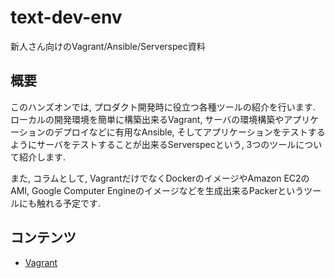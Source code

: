 # text-dev-env

新人さん向けのVagrant/Ansible/Serverspec資料

## 概要

このハンズオンでは, プロダクト開発時に役立つ各種ツールの紹介を行います.
ローカルの開発環境を簡単に構築出来るVagrant, サーバの環境構築やアプリケーションのデプロイなどに有用なAnsible, そしてアプリケーションをテストするようにサーバをテストすることが出来るServerspecという, 3つのツールについて紹介します.

また, コラムとして, VagrantだけでなくDockerのイメージやAmazon EC2のAMI, Google Computer Engineのイメージなどを生成出来るPackerというツールにも触れる予定です.

## コンテンツ

- [Vagrant](https://github.com/gotandaGM/text-dev-env/blob/master/vagrant.md)
